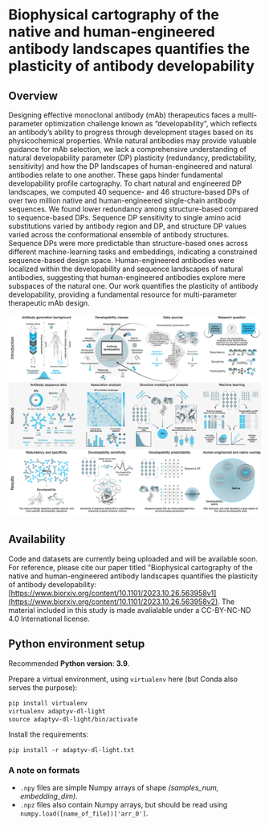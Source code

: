 # Biophysical cartography of the native and human-engineered antibody landscapes quantifies the plasticity of antibody developability

## Overview

Designing effective monoclonal antibody (mAb) therapeutics faces a multi-parameter optimization challenge known as “developability”, which reflects an antibody’s ability to progress through development stages based on its physicochemical properties. While natural antibodies may provide valuable guidance for mAb selection, we lack a comprehensive understanding of natural developability parameter (DP) plasticity (redundancy, predictability, sensitivity) and how the DP landscapes of human-engineered and natural antibodies relate to one another. These gaps hinder fundamental developability profile cartography. To chart natural and engineered DP landscapes, we computed 40 sequence- and 46 structure-based DPs of over two million native and human-engineered single-chain antibody sequences. We found lower redundancy among structure-based compared to sequence-based DPs. Sequence DP sensitivity to single amino acid substitutions varied by antibody region and DP, and structure DP values varied across the conformational ensemble of antibody structures. Sequence DPs were more predictable than structure-based ones across different machine-learning tasks and embeddings, indicating a constrained sequence-based design space. Human-engineered antibodies were localized within the developability and sequence landscapes of natural antibodies, suggesting that human-engineered antibodies explore mere subspaces of the natural one. Our work quantifies the plasticity of antibody developability, providing a fundamental resource for multi-parameter therapeutic mAb design.

<img src="./figures/main_figures/Figure_1_graphical_abstract_developability.png">

## Availability

Code and datasets are currently being uploaded and will be available soon. For reference, please cite our paper titled "Biophysical cartography of the native and human-engineered antibody landscapes quantifies the plasticity of antibody developability: [https://www.biorxiv.org/content/10.1101/2023.10.26.563958v1](https://www.biorxiv.org/content/10.1101/2023.10.26.563958v2). The material included in this study is made avalialable under a CC-BY-NC-ND 4.0 International license.

## Python environment setup

Recommended **Python version**: **3.9**.

Prepare a virtual environment, using `virtualenv` here (but Conda also serves the purpose):

    pip install virtualenv
    virtualenv adaptyv-dl-light
    source adaptyv-dl-light/bin/activate

Install the requirements:

    pip install -r adaptyv-dl-light.txt

### A note on formats

* `.npy` files are simple Numpy arrays of shape _(samples_num, embedding_dim)_.
* `.npz` files also contain Numpy arrays, but should be read using `numpy.load([name_of_file])['arr_0']`.
